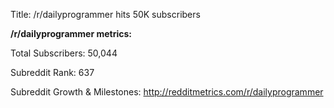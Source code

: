Title: /r/dailyprogrammer hits 50K subscribers

**/r/dailyprogrammer metrics:**

Total Subscribers: 50,044
 
Subreddit Rank: 637 

Subreddit Growth & Milestones: http://redditmetrics.com/r/dailyprogrammer